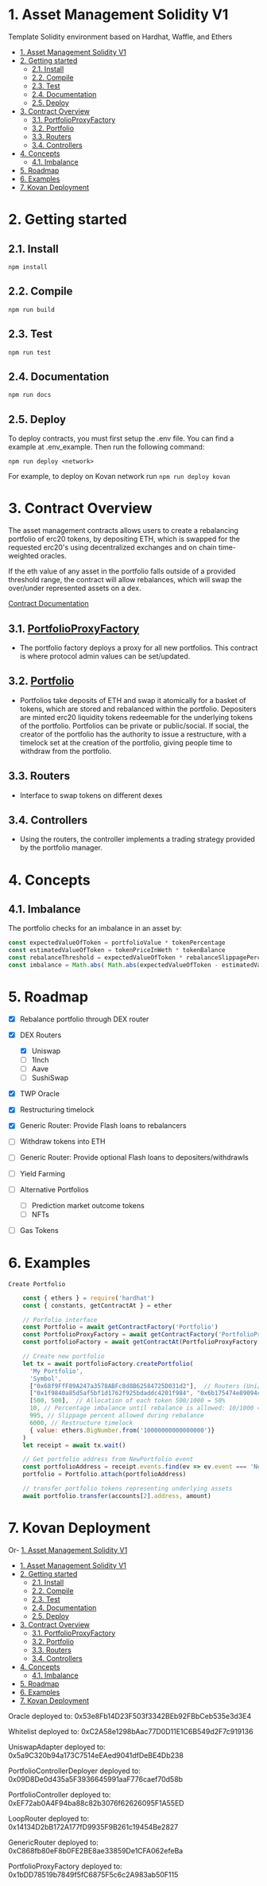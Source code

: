# 1. Asset Management Solidity V1

Template Solidity environment based on Hardhat, Waffle, and Ethers
- [1. Asset Management Solidity V1](#1-asset-management-solidity-v1)
- [2. Getting started](#2-getting-started)
  - [2.1. Install](#21-install)
  - [2.2. Compile](#22-compile)
  - [2.3. Test](#23-test)
  - [2.4. Documentation](#24-documentation)
  - [2.5. Deploy](#25-deploy)
- [3. Contract Overview](#3-contract-overview)
  - [3.1. PortfolioProxyFactory](#31-portfolioproxyfactory)
  - [3.2. Portfolio](#32-portfolio)
  - [3.3. Routers](#33-routers)
  - [3.4. Controllers](#34-controllers)
- [4. Concepts](#4-concepts)
  - [4.1. Imbalance](#41-imbalance)
- [5. Roadmap](#5-roadmap)
- [6. Examples](#6-examples)
- [7. Kovan Deployment](#7-kovan-deployment)

# 2. Getting started

## 2.1. Install
```
npm install
```

## 2.2. Compile
```
npm run build
```

## 2.3. Test
```
npm run test
```

## 2.4. Documentation
```
npm run docs
```

## 2.5. Deploy
To deploy contracts, you must first setup the .env file. You can find a example at .env_example. Then run the following command:

```
npm run deploy <network>
```

For example, to deploy on Kovan network run `npm run deploy kovan`



# 3. Contract Overview

The asset management contracts allows users to create a rebalancing portfolio of erc20 tokens, by depositing ETH, which is swapped for the requested erc20's using decentralized exchanges and on chain time-weighted oracles.

If the eth value of any asset in the portfolio falls outside of a provided threshold range, the contract will allow rebalances, which will swap the over/under represented assets on a dex.

[Contract Documentation](https://app.gitbook.com/@ensofinance/s/enso-finance/architecture/contracts/)

## 3.1. [PortfolioProxyFactory](https://app.gitbook.com/@ensofinance/s/enso-finance/architecture/contracts/portfolioproxyfactory.sol)
- The portfolio factory deploys a proxy for all new portfolios. This contract is where protocol admin values can be set/updated.

## 3.2. [Portfolio](https://app.gitbook.com/@ensofinance/s/enso-finance/architecture/contracts/portfolio.sol)
  - Portfolios take deposits of ETH and swap it atomically for a basket of tokens, which are stored and rebalanced within the portfolio. Depositers are minted erc20 liquidity tokens redeemable for the underlying tokens of the portfolio. Portfolios can be private or public/social. If social, the creator of the portfolio has the authority to issue a restructure, with a timelock set at the creation of the portfolio, giving people time to withdraw from the portfolio.

## 3.3. Routers
  - Interface to swap tokens on different dexes


## 3.4. Controllers
  - Using the routers, the controller implements a trading strategy provided by the portfolio manager.


# 4. Concepts

## 4.1. Imbalance

The portfolio checks for an imbalance in an asset by:
```javascript
const expectedValueOfToken = portfolioValue * tokenPercentage
const estimatedValueOfToken = tokenPriceInWeth * tokenBalance
const rebalanceThreshold = expectedValueOfToken * rebalanceSlippagePercent
const imbalance = Math.abs( Math.abs(expectedValueOfToken - estimatedValueOfToken) - rebalanceThreshold)
```

# 5. Roadmap
- [x] Rebalance portfolio through DEX router
- [x] DEX Routers
  - [x] Uniswap
  - [ ] 1Inch
  - [ ] Aave
  - [ ] SushiSwap
- [x] TWP Oracle
- [x] Restructuring timelock
- [x] Generic Router: Provide Flash loans to rebalancers
- [ ] Withdraw tokens into ETH
- [ ] Generic Router: Provide optional Flash loans to depositers/withdrawls
- [ ] Yield Farming
- [ ] Alternative Portfolios
  - [ ] Prediction market outcome tokens
  - [ ] NFTs
- [ ] Gas Tokens


# 6. Examples

`Create Portfolio`

```javascript
    const { ethers } = require('hardhat')
    const { constants, getContractAt } = ether

    // Porfolio interface
    const Portfolio = await getContractFactory('Portfolio')
    const PortfolioProxyFactory = await getContractFactory('PortfolioProxyFactory')
    const portfolioFactory = await getContractAt(PortfolioProxyFactory.abi, "0xEF7B263C46343713848Db0233aCC06E5C475d85c")

    // Create new portfolio
    let tx = await portfolioFactory.createPortfolio(
      'My Portfolio',
      'Symbol',
      ["0x68f9FfF89A247a3578ABFc8d8B62584725D031d2"],  // Routers (Uni/Sushi/Kyber)
      ["0x1f9840a85d5af5bf1d1762f925bdaddc4201f984", "0x6b175474e89094c44da98b954eedeac495271d0f"], // tokens to be in portfolio UNI, DAI
      [500, 500],  // Allocation of each token 500/1000 = 50%
      10, // Percentage imbalance until rebalance is allowed: 10/1000 = 1%
      995, // Slippage percent allowed during rebalance
      6000, // Restructure timelock
      { value: ethers.BigNumber.from('10000000000000000')}
    )
    let receipt = await tx.wait()

    // Get portfolio address from NewPortfolio event
    const portfolioAddress = receipt.events.find(ev => ev.event === 'NewPortfolio').args.portfolio
    portfolio = Portfolio.attach(portfolioAddress)

    // transfer portfolio tokens representing underlying assets
    await portfolio.transfer(accounts[2].address, amount)

```

# 7. Kovan Deployment
Or- [1. Asset Management Solidity V1](#1-asset-management-solidity-v1)
- [1. Asset Management Solidity V1](#1-asset-management-solidity-v1)
- [2. Getting started](#2-getting-started)
  - [2.1. Install](#21-install)
  - [2.2. Compile](#22-compile)
  - [2.3. Test](#23-test)
  - [2.4. Documentation](#24-documentation)
  - [2.5. Deploy](#25-deploy)
- [3. Contract Overview](#3-contract-overview)
  - [3.1. PortfolioProxyFactory](#31-portfolioproxyfactory)
  - [3.2. Portfolio](#32-portfolio)
  - [3.3. Routers](#33-routers)
  - [3.4. Controllers](#34-controllers)
- [4. Concepts](#4-concepts)
  - [4.1. Imbalance](#41-imbalance)
- [5. Roadmap](#5-roadmap)
- [6. Examples](#6-examples)
- [7. Kovan Deployment](#7-kovan-deployment)


Oracle deployed to:  0x53e8Fb14D23F503f3342BEb92FBbCeb535e3d3E4

Whitelist deployed to:  0xC2A58e1298bAac77D0D11E1C6B549d2F7c919136

UniswapAdapter deployed to:  0x5a9C320b94a173C7514eEAed9041dfDeBE4Db238

PortfolioControllerDeployer deployed to:  0x09D8De0d435a5F3936645991aaF776caef70d58b

PortfolioController deployed to:  0xEF72ab0A4F94ba88c82b3076f62626095F1A55ED

LoopRouter deployed to:  0x14134D2bB172A177fD9935F9B261c19454Be2827

GenericRouter deployed to:  0xC868fb80eF8b0FE2BE8ae33859De1CFA062efeBa

PortfolioProxyFactory deployed to: 0x1bDD78519b7849f5fC6875F5c6c2A983ab50F115

